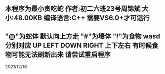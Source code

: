 本程序为最小贪吃蛇
作者:初二六班23号周锦斌
大小:48.00KB
编译语言:C++
需要VS6.0+才可运行
-----------------------
"@"为蛇体 默认向上方走
"#"为墙体
"!"为食物 
wasd 分别对应 UP LEFT DOWN RIGHT 上下左右
有时候食物可能无法刷新出来 请尝试重启程序
-----------------------
2021/12/16

